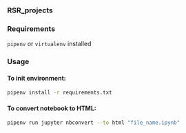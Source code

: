 ### RSR_projects

### Requirements
`pipenv` or `virtualenv` installed

### Usage

#### To init environment:
```bash
pipenv install -r requirements.txt
```

#### To convert notebook to HTML:
```bash
pipenv run jupyter nbconvert --to html "file_name.ipynb"
```
